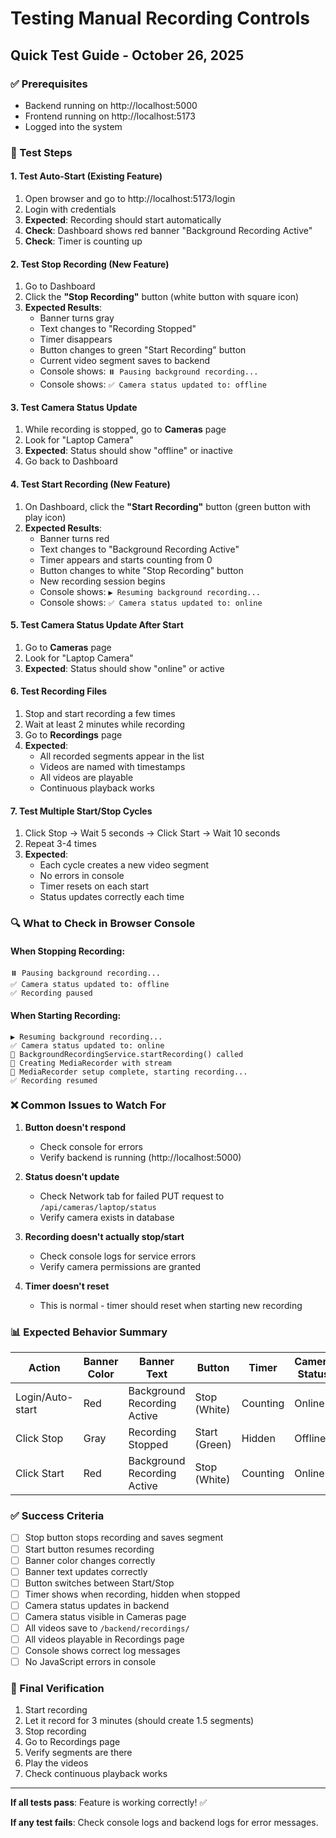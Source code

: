 # Testing Manual Recording Controls

## Quick Test Guide - October 26, 2025

### ✅ Prerequisites
- Backend running on http://localhost:5000
- Frontend running on http://localhost:5173
- Logged into the system

### 🧪 Test Steps

#### 1. **Test Auto-Start (Existing Feature)**
1. Open browser and go to http://localhost:5173/login
2. Login with credentials
3. **Expected**: Recording should start automatically
4. **Check**: Dashboard shows red banner "Background Recording Active"
5. **Check**: Timer is counting up

#### 2. **Test Stop Recording (New Feature)**
1. Go to Dashboard
2. Click the **"Stop Recording"** button (white button with square icon)
3. **Expected Results**:
   - Banner turns gray
   - Text changes to "Recording Stopped"
   - Timer disappears
   - Button changes to green "Start Recording" button
   - Current video segment saves to backend
   - Console shows: `⏸️ Pausing background recording...`
   - Console shows: `✅ Camera status updated to: offline`

#### 3. **Test Camera Status Update**
1. While recording is stopped, go to **Cameras** page
2. Look for "Laptop Camera"
3. **Expected**: Status should show "offline" or inactive
4. Go back to Dashboard

#### 4. **Test Start Recording (New Feature)**
1. On Dashboard, click the **"Start Recording"** button (green button with play icon)
2. **Expected Results**:
   - Banner turns red
   - Text changes to "Background Recording Active"
   - Timer appears and starts counting from 0
   - Button changes to white "Stop Recording" button
   - New recording session begins
   - Console shows: `▶️ Resuming background recording...`
   - Console shows: `✅ Camera status updated to: online`

#### 5. **Test Camera Status Update After Start**
1. Go to **Cameras** page
2. Look for "Laptop Camera"
3. **Expected**: Status should show "online" or active

#### 6. **Test Recording Files**
1. Stop and start recording a few times
2. Wait at least 2 minutes while recording
3. Go to **Recordings** page
4. **Expected**: 
   - All recorded segments appear in the list
   - Videos are named with timestamps
   - All videos are playable
   - Continuous playback works

#### 7. **Test Multiple Start/Stop Cycles**
1. Click Stop → Wait 5 seconds → Click Start → Wait 10 seconds
2. Repeat 3-4 times
3. **Expected**:
   - Each cycle creates a new video segment
   - No errors in console
   - Timer resets on each start
   - Status updates correctly each time

### 🔍 What to Check in Browser Console

#### When Stopping Recording:
```
⏸️ Pausing background recording...
✅ Camera status updated to: offline
✅ Recording paused
```

#### When Starting Recording:
```
▶️ Resuming background recording...
✅ Camera status updated to: online
📍 BackgroundRecordingService.startRecording() called
📍 Creating MediaRecorder with stream
📍 MediaRecorder setup complete, starting recording...
✅ Recording resumed
```

### ❌ Common Issues to Watch For

1. **Button doesn't respond**
   - Check console for errors
   - Verify backend is running (http://localhost:5000)

2. **Status doesn't update**
   - Check Network tab for failed PUT request to `/api/cameras/laptop/status`
   - Verify camera exists in database

3. **Recording doesn't actually stop/start**
   - Check console logs for service errors
   - Verify camera permissions are granted

4. **Timer doesn't reset**
   - This is normal - timer should reset when starting new recording

### 📊 Expected Behavior Summary

| Action | Banner Color | Banner Text | Button | Timer | Camera Status |
|--------|-------------|-------------|--------|-------|---------------|
| Login/Auto-start | Red | Background Recording Active | Stop (White) | Counting | Online |
| Click Stop | Gray | Recording Stopped | Start (Green) | Hidden | Offline |
| Click Start | Red | Background Recording Active | Stop (White) | Counting | Online |

### ✅ Success Criteria

- [ ] Stop button stops recording and saves segment
- [ ] Start button resumes recording
- [ ] Banner color changes correctly
- [ ] Banner text updates correctly
- [ ] Button switches between Start/Stop
- [ ] Timer shows when recording, hidden when stopped
- [ ] Camera status updates in backend
- [ ] Camera status visible in Cameras page
- [ ] All videos save to `/backend/recordings/`
- [ ] All videos playable in Recordings page
- [ ] Console shows correct log messages
- [ ] No JavaScript errors in console

### 🎯 Final Verification

1. Start recording
2. Let it record for 3 minutes (should create 1.5 segments)
3. Stop recording
4. Go to Recordings page
5. Verify segments are there
6. Play the videos
7. Check continuous playback works

---

**If all tests pass**: Feature is working correctly! ✅

**If any test fails**: Check console logs and backend logs for error messages.
